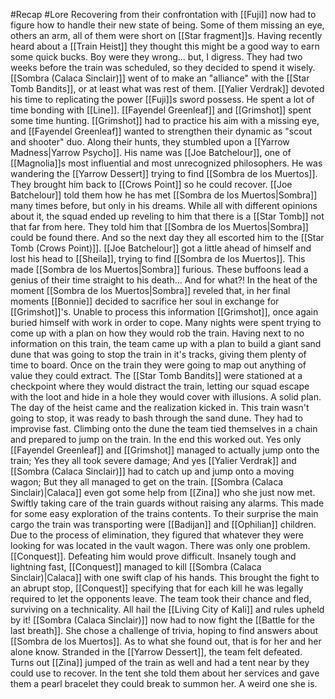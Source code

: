 #Recap #Lore 
Recovering from their confrontation with [[Fuji]] now had to figure how to handle their new state of being. Some of them missing an eye, others an arm, all of them were short on [[Star fragment]]s. Having recently heard about a [[Train Heist]] they thought this might be a good way to earn some quick bucks. Boy were they wrong... but, I digress. They had two weeks before the train was scheduled, so they decided to spend it wisely. [[Sombra (Calaca Sinclair)]] went of to make an "alliance" with the [[Star Tomb Bandits]], or at least what was rest of them. [[Yalier Verdrak]] devoted his time to replicating the power [[Fuji]]s sword possess. He spent a lot of time bonding with [[Line]]. [[Fayendel Greenleaf]] and [[Grimshot]] spent some time hunting. [[Grimshot]] had to practice his aim with a missing eye, and [[Fayendel Greenleaf]] wanted to strengthen their dynamic as "scout and shooter" duo. Along their hunts, they stumbled upon a [[Yarrow Madness|Yarrow Psycho]]. His name was [[Joe Batchelour]], one of [[Magnolia]]s most influential and most unrecognized philosophers. He was wandering the [[Yarrow Dessert]] trying to find [[Sombra de los Muertos]]. They brought him back to [[Crows Point]] so he could recover. [[Joe Batchelour]] told them how he has met [[Sombra de los Muertos|Sombra]] many times before, but only in his dreams. While all with different opinions about it, the squad ended up reveling to him that there is a [[Star Tomb]] not that far from here. They told him that [[Sombra de los Muertos|Sombra]] could be found there. And so the next day they all escorted him to the [[Star Tomb (Crows Point)]]. [[Joe Batchelour]] got a little ahead of himself and lost his head to [[Sheila]], trying to find [[Sombra de los Muertos]]. This made [[Sombra de los Muertos|Sombra]] furious. These buffoons lead a genius of their time straight to his death... And for what?! In the heat of the moment [[Sombra de los Muertos|Sombra]] reveled that, in her final moments [[Bonnie]] decided to sacrifice her soul in exchange for [[Grimshot]]'s. Unable to process this information [[Grimshot]], once again buried himself with work in order to cope. Many nights were spent trying to come up with a plan on how they would rob the train. Having next to no information on this train, the team came up with a plan to build a giant sand dune that was going to stop the train in it's tracks, giving them plenty of time to board. Once on the train they were going to map out anything of value they could extract. The [[Star Tomb Bandits]] were stationed at a checkpoint where they would distract the train, letting our squad escape with the loot and hide in a hole they would cover with illusions. A solid plan. The day of the heist came and the realization kicked in. This train wasn't going to stop, it was ready to bash through the sand dune. They had to improvise fast. Climbing onto the dune the team tied themselves in a chain and prepared to jump on the train. In the end this worked out. Yes only [[Fayendel Greenleaf]] and [[Grimshot]] managed to actually jump onto the train; Yes they all took severe damage; And yes [[Yalier Verdrak]] and [[Sombra (Calaca Sinclair)]] had to catch up and jump onto a moving wagon; But they all managed to get on the train. [[Sombra (Calaca Sinclair)|Calaca]] even got some help from [[Zina]] who she just now met. Swiftly taking care of the train guards without raising any alarms. This made for some easy exploration of the trains contents. To their surprise the main cargo the train was transporting were [[Badijan]] and [[Ophilian]] children. Due to the process of elimination, they figured that whatever they were looking for was located in the vault wagon. There was only one problem. [[Conquest]]. Defeating him would prove difficult. Insanely tough and lightning fast, [[Conquest]] managed to kill [[Sombra (Calaca Sinclair)|Calaca]] with one swift clap of his hands. This brought the fight to an abrupt stop, [[Conquest]] specifying that for each kill he was legally required to let the opponents leave. The team took their chance and fled, surviving on a technicality. All hail the [[Living City of Kali]] and rules upheld by it! [[Sombra (Calaca Sinclair)]] now had to now fight the [[Battle for the last breath]]. She chose a challenge of trivia, hoping to find answers about [[Sombra de los Muertos]]. As to what she found out, that is for her and her alone know. Stranded in the [[Yarrow Dessert]], the team felt defeated. Turns out [[Zina]] jumped of the train as well and had a tent near by they could use to recover. In the tent she told them about her services and gave them a pearl bracelet they could break to summon her. A weird one she is.